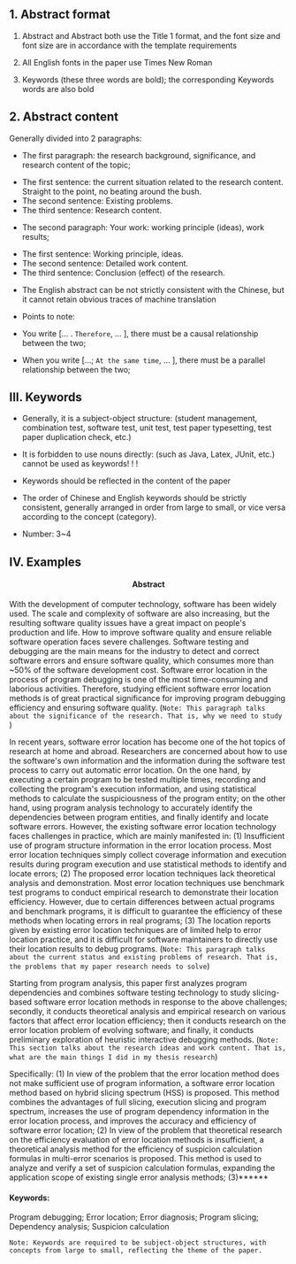## 1. Abstract format
1. Abstract and Abstract both use the Title 1 format, and the font size and font size are in accordance with the template requirements

2. All English fonts in the paper use Times New Roman

3. Keywords (these three words are bold); the corresponding Keywords words are also bold

## 2. Abstract content
Generally divided into 2 paragraphs:
+ The first paragraph: the research background, significance, and research content of the topic;
- The first sentence: the current situation related to the research content. Straight to the point, no beating around the bush.
- The second sentence: Existing problems.
- The third sentence: Research content.

+ The second paragraph: Your work: working principle (ideas), work results;
- The first sentence: Working principle, ideas.
- The second sentence: Detailed work content.
- The third sentence: Conclusion (effect) of the research.

+ The English abstract can be not strictly consistent with the Chinese, but it cannot retain obvious traces of machine translation

+ Points to note:
+ You write [… . ``Therefore``, ... ], there must be a causal relationship between the two;
+ When you write [...; ``At the same time``, ... ], there must be a parallel relationship between the two;

## III. Keywords

+ Generally, it is a subject-object structure: (student management, combination test, software test, unit test, test paper typesetting, test paper duplication check, etc.)

+ It is forbidden to use nouns directly: (such as Java, Latex, JUnit, etc.) cannot be used as keywords! ! !

+ Keywords should be reflected in the content of the paper

+ The order of Chinese and English keywords should be strictly consistent, generally arranged in order from large to small, or vice versa according to the concept (category).

+ Number: 3~4

## IV. Examples

#### <center> Abstract

With the development of computer technology, software has been widely used. The scale and complexity of software are also increasing, but the resulting software quality issues have a great impact on people's production and life. How to improve software quality and ensure reliable software operation faces severe challenges. Software testing and debugging are the main means for the industry to detect and correct software errors and ensure software quality, which consumes more than ~50\% of the software development cost. Software error location in the process of program debugging is one of the most time-consuming and laborious activities. Therefore, studying efficient software error location methods is of great practical significance for improving program debugging efficiency and ensuring software quality.
(`Note: This paragraph talks about the significance of the research. That is, why we need to study `)

In recent years, software error location has become one of the hot topics of research at home and abroad. Researchers are concerned about how to use the software's own information and the information during the software test process to carry out automatic error location. On the one hand, by executing a certain program to be tested multiple times, recording and collecting the program's execution information, and using statistical methods to calculate the suspiciousness of the program entity; on the other hand, using program analysis technology to accurately identify the dependencies between program entities, and finally identify and locate software errors. However, the existing software error location technology faces challenges in practice, which are mainly manifested in: (1) Insufficient use of program structure information in the error location process. Most error location techniques simply collect coverage information and execution results during program execution and use statistical methods to identify and locate errors; (2) The proposed error location techniques lack theoretical analysis and demonstration. Most error location techniques use benchmark test programs to conduct empirical research to demonstrate their location efficiency. However, due to certain differences between actual programs and benchmark programs, it is difficult to guarantee the efficiency of these methods when locating errors in real programs; (3) The location reports given by existing error location techniques are of limited help to error location practice, and it is difficult for software maintainers to directly use their location results to debug programs.
(`Note: This paragraph talks about the current status and existing problems of research. That is, the problems that my paper research needs to solve`)

Starting from program analysis, this paper first analyzes program dependencies and combines software testing technology to study slicing-based software error location methods in response to the above challenges; secondly, it conducts theoretical analysis and empirical research on various factors that affect error location efficiency; then it conducts research on the error location problem of evolving software; and finally, it conducts preliminary exploration of heuristic interactive debugging methods.
(`Note: This section talks about the research ideas and work content. That is, what are the main things I did in my thesis research`)

Specifically: (1) In view of the problem that the error location method does not make sufficient use of program information, a software error location method based on hybrid slicing spectrum (HSS) is proposed. This method combines the advantages of full slicing, execution slicing and program spectrum, increases the use of program dependency information in the error location process, and improves the accuracy and efficiency of software error location; (2) In view of the problem that theoretical research on the efficiency evaluation of error location methods is insufficient, a theoretical analysis method for the efficiency of suspicion calculation formulas in multi-error scenarios is proposed. This method is used to analyze and verify a set of suspicion calculation formulas, expanding the application scope of existing single error analysis methods; (3)******

#### Keywords:
Program debugging; Error location; Error diagnosis; Program slicing; Dependency analysis; Suspicion calculation

``Note: Keywords are required to be subject-object structures, with concepts from large to small, reflecting the theme of the paper. ``